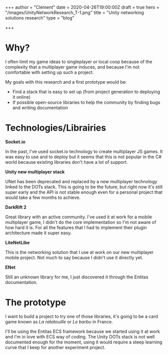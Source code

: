 +++
author = "Clément"
date = 2020-04-26T19:00:00Z
draft = true
hero = "/images/UnityNetworkResearch_T-1.png"
title = "Unity networking solutions research"
type = "blog"

+++
# Why?

I often limit my game ideas to singleplayer or local coop because of the complexity that a multiplayer game induces, and because I'm not comfortable with setting up such a project.

My goals with this research and a first prototype would be:

* Find a stack that is easy to set up (from project generation to deploying it online)
* If possible open-source libraries to help the community by finding bugs and writing documentation

# Technologies/Librairies

**Socket.io**

In the past, I've used socket.io technology to create multiplayer JS games. It was easy to use and to deploy but it seems that this is not popular in the C# world because existing libraries don't have a lot of support.

**Unity new multiplayer stack**

UNet has been deprecated and replaced by a new multiplayer technology linked to the DOTs stack. This is going to be the future, but right now it's still super early and the API is not stable enough even for a personal project that would take a few months to achieve.

**DarkRift 2**

Great library with an active community. I've used it at work for a mobile multiplayer game, I didn't do the core implementation so I'm not aware of how hard it is. For all the features that I had to implement their plugin architecture made it super easy.

**LiteNetLibe**

This is the networking solution that I use at work on our new multiplayer mobile project. Not much to say because I didn't use it directly yet.

**ENet**

Still an unknown library for me, I just discovered it through the Entitas documentation.

# The prototype

I want to build a project to try one of those libraries, it's going to be a card game known as _La ratatouille_ or _Le barbu_ in France.

I'll be using the Entitas ECS framework because we started using it at work and I'm in love with ECS way of coding. The Unity DOTs stack is not well documented enough for the moment, using it would require a steep learning curve that I keep for another experiment project.